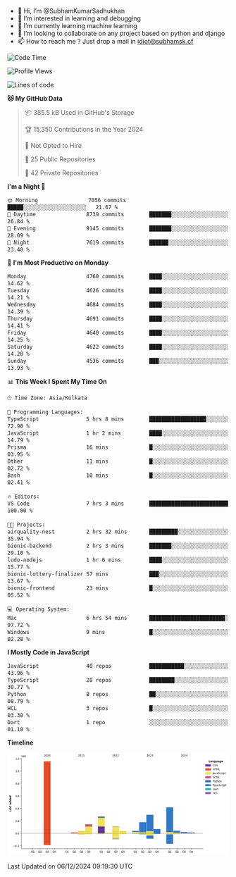 - 👋 Hi, I’m @SubhamKumarSadhukhan
- 👀 I’m interested in learning and debugging
- 🌱 I’m currently learning machine learning
- 💞️ I’m looking to collaborate on any project based on python and django
- 📫 How to reach me ?
      Just drop a mail in idiot@subhamsk.cf

<!---
SubhamKumarSadhukhan/SubhamKumarSadhukhan is a ✨ special ✨ repository because its `README.md` (this file) appears on your GitHub profile.
You can click the Preview link to take a look at your changes.
--->


<!--START_SECTION:waka-->
![Code Time](http://img.shields.io/badge/Code%20Time-2%2C656%20hrs%202%20mins-blue)

![Profile Views](http://img.shields.io/badge/Profile%20Views-1-blue)

![Lines of code](https://img.shields.io/badge/From%20Hello%20World%20I%27ve%20Written-2.8%20million%20lines%20of%20code-blue)

**🐱 My GitHub Data** 

> 📦 385.5 kB Used in GitHub's Storage 
 > 
> 🏆 15,350 Contributions in the Year 2024
 > 
> 🚫 Not Opted to Hire
 > 
> 📜 25 Public Repositories 
 > 
> 🔑 42 Private Repositories 
 > 
**I'm a Night 🦉** 

```text
🌞 Morning                7056 commits        █████░░░░░░░░░░░░░░░░░░░░   21.67 % 
🌆 Daytime                8739 commits        ███████░░░░░░░░░░░░░░░░░░   26.84 % 
🌃 Evening                9145 commits        ███████░░░░░░░░░░░░░░░░░░   28.09 % 
🌙 Night                  7619 commits        ██████░░░░░░░░░░░░░░░░░░░   23.40 % 
```
📅 **I'm Most Productive on Monday** 

```text
Monday                   4760 commits        ████░░░░░░░░░░░░░░░░░░░░░   14.62 % 
Tuesday                  4626 commits        ████░░░░░░░░░░░░░░░░░░░░░   14.21 % 
Wednesday                4684 commits        ████░░░░░░░░░░░░░░░░░░░░░   14.39 % 
Thursday                 4691 commits        ████░░░░░░░░░░░░░░░░░░░░░   14.41 % 
Friday                   4640 commits        ████░░░░░░░░░░░░░░░░░░░░░   14.25 % 
Saturday                 4622 commits        ████░░░░░░░░░░░░░░░░░░░░░   14.20 % 
Sunday                   4536 commits        ███░░░░░░░░░░░░░░░░░░░░░░   13.93 % 
```


📊 **This Week I Spent My Time On** 

```text
🕑︎ Time Zone: Asia/Kolkata

💬 Programming Languages: 
TypeScript               5 hrs 8 mins        ██████████████████░░░░░░░   72.90 % 
JavaScript               1 hr 2 mins         ████░░░░░░░░░░░░░░░░░░░░░   14.79 % 
Prisma                   16 mins             █░░░░░░░░░░░░░░░░░░░░░░░░   03.95 % 
Other                    11 mins             █░░░░░░░░░░░░░░░░░░░░░░░░   02.72 % 
Bash                     10 mins             █░░░░░░░░░░░░░░░░░░░░░░░░   02.41 % 

🔥 Editors: 
VS Code                  7 hrs 3 mins        █████████████████████████   100.00 % 

🐱‍💻 Projects: 
airquality-nest          2 hrs 32 mins       █████████░░░░░░░░░░░░░░░░   35.94 % 
bionic-backend           2 hrs 3 mins        ███████░░░░░░░░░░░░░░░░░░   29.10 % 
ludo-nodejs              1 hr 6 mins         ████░░░░░░░░░░░░░░░░░░░░░   15.77 % 
bionic-lottery-finalizer 57 mins             ███░░░░░░░░░░░░░░░░░░░░░░   13.67 % 
bionic-frontend          23 mins             █░░░░░░░░░░░░░░░░░░░░░░░░   05.52 % 

💻 Operating System: 
Mac                      6 hrs 54 mins       ████████████████████████░   97.72 % 
Windows                  9 mins              █░░░░░░░░░░░░░░░░░░░░░░░░   02.28 % 
```

**I Mostly Code in JavaScript** 

```text
JavaScript               40 repos            ███████████░░░░░░░░░░░░░░   43.96 % 
TypeScript               28 repos            ████████░░░░░░░░░░░░░░░░░   30.77 % 
Python                   8 repos             ██░░░░░░░░░░░░░░░░░░░░░░░   08.79 % 
HCL                      3 repos             █░░░░░░░░░░░░░░░░░░░░░░░░   03.30 % 
Dart                     1 repo              ░░░░░░░░░░░░░░░░░░░░░░░░░   01.10 % 
```



**Timeline**

![Lines of Code chart](https://raw.githubusercontent.com/SubhamKumarSadhukhan/SubhamKumarSadhukhan/main/assets/bar_graph.png)


 Last Updated on 06/12/2024 09:19:30 UTC
<!--END_SECTION:waka-->
